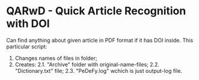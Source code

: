 # QARwD - Quick Article Recognition with DOI
 Can find anything about given article in PDF format if it has DOI inside. 
 This particular script:
 1. Changes names of files in folder;
 2. Creates:
  2.1. "Archive" folder with original-name-files;
  2.2. "Dictionary.txt" file;
  2.3. "PeDeFy.log" wchich is just output-log file.
